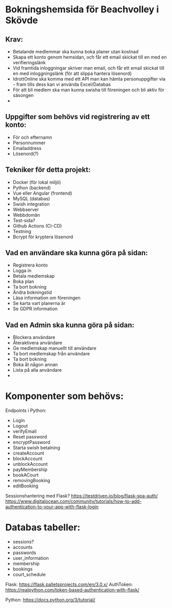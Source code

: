 # Bokningshemsida för Beachvolley i Skövde

## Krav:
* Betalande medlemmar ska kunna boka planer utan kostnad
* Skapa ett konto genom hemsidan, och får ett email skickat till en med en verifieringslänk
* Vid framtida inloggningar skriver man email, och får ett email skickat till en med inloggningslänk 
(för att slippa hantera lösenord)
* IdrottOnline ska komma med ett API man kan hämta personuppgifter via - fram tills dess kan vi använda Excel/Databas
* För att bli medlem ska man kunna swisha till föreningen och bli aktiv för säsongen
* 


## Uppgifter som behövs vid registrering av ett konto:
* För och efternamn
* Personnummer
* Emailaddress
* Lösenord(?)



## Tekniker för detta projekt:
* Docker (för lokal miljö)
* Python (backend)
* Vue eller Angular (frontend)
* MySQL (databas)
* Swish integration
* Webbserver
* Webbdomän
* Test-sida?
* Github Actions (CI-CD)
* Testning
* Bcrypt för kryptera lösenord


## Vad en användare ska kunna göra på sidan:
* Registrera konto
* Logga in
* Betala medlemskap
* Boka plan
* Ta bort bokning
* Ändra bokningstid
* Läsa information om föreningen
* Se karta vart planerna är
* Se GDPR information

## Vad en Admin ska kunna göra på sidan:
* Blockera användare
* Återaktivera användare
* Ge medlemskap manuellt till användare
* Ta bort medlemskap från användare
* Ta bort bokning
* Boka åt någon annan
* Lista på alla användare
* 


# Komponenter som behövs:
Endpoints i Python:
* Login
* Logout
* verifyEmail
* Reset password
* encryptPassword
* Starta swish betalning
* createAccount
* blockAccount
* unblockAccount
* payMembership
* bookACourt
* removingBooking
* editBooking

Sessionshantering med Flask? https://testdriven.io/blog/flask-spa-auth/ https://www.digitalocean.com/community/tutorials/how-to-add-authentication-to-your-app-with-flask-login

# Databas tabeller:
* sessions?
* accounts
* passwords
* user_information
* membership
* bookings
* court_schedule


Flask:
https://flask.palletsprojects.com/en/3.0.x/
    AuthToken: https://realpython.com/token-based-authentication-with-flask/

Python:
https://docs.python.org/3/tutorial/


